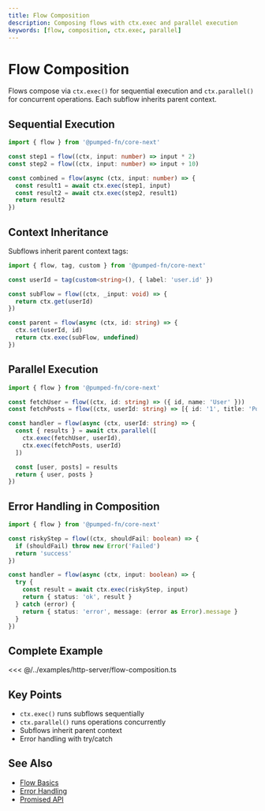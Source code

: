 ```yaml
---
title: Flow Composition
description: Composing flows with ctx.exec and parallel execution
keywords: [flow, composition, ctx.exec, parallel]
---
```


# Flow Composition

Flows compose via `ctx.exec()` for sequential execution and `ctx.parallel()` for concurrent operations. Each subflow inherits parent context.

## Sequential Execution

```ts twoslash
import { flow } from '@pumped-fn/core-next'

const step1 = flow((ctx, input: number) => input * 2)
const step2 = flow((ctx, input: number) => input + 10)

const combined = flow(async (ctx, input: number) => {
  const result1 = await ctx.exec(step1, input)
  const result2 = await ctx.exec(step2, result1)
  return result2
})
```

## Context Inheritance

Subflows inherit parent context tags:

```ts twoslash
import { flow, tag, custom } from '@pumped-fn/core-next'

const userId = tag(custom<string>(), { label: 'user.id' })

const subFlow = flow((ctx, _input: void) => {
  return ctx.get(userId)
})

const parent = flow(async (ctx, id: string) => {
  ctx.set(userId, id)
  return ctx.exec(subFlow, undefined)
})
```

## Parallel Execution

```ts twoslash
import { flow } from '@pumped-fn/core-next'

const fetchUser = flow((ctx, id: string) => ({ id, name: 'User' }))
const fetchPosts = flow((ctx, userId: string) => [{ id: '1', title: 'Post' }])

const handler = flow(async (ctx, userId: string) => {
  const { results } = await ctx.parallel([
    ctx.exec(fetchUser, userId),
    ctx.exec(fetchPosts, userId)
  ])

  const [user, posts] = results
  return { user, posts }
})
```

## Error Handling in Composition

```ts twoslash
import { flow } from '@pumped-fn/core-next'

const riskyStep = flow((ctx, shouldFail: boolean) => {
  if (shouldFail) throw new Error('Failed')
  return 'success'
})

const handler = flow(async (ctx, input: boolean) => {
  try {
    const result = await ctx.exec(riskyStep, input)
    return { status: 'ok', result }
  } catch (error) {
    return { status: 'error', message: (error as Error).message }
  }
})
```

## Complete Example

<<< @/../examples/http-server/flow-composition.ts

## Key Points

- `ctx.exec()` runs subflows sequentially
- `ctx.parallel()` runs operations concurrently
- Subflows inherit parent context
- Error handling with try/catch

## See Also

- [Flow Basics](./05-flow-basics.md)
- [Error Handling](./10-error-handling.md)
- [Promised API](./07-promised-api.md)
